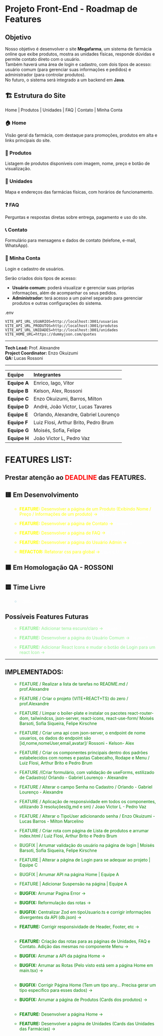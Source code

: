 # Projeto Front-End - Roadmap de Features

## Objetivo
Nosso objetivo é desenvolver o site **Megafarma**, um sistema de farmácia online que exibe produtos, mostra as unidades físicas, responde dúvidas e permite contato direto com o usuário.  
Também haverá uma área de login e cadastro, com dois tipos de acesso: usuário comum (para gerenciar suas informações e pedidos) e administrador (para controlar produtos).  
No futuro, o sistema será integrado a um backend em **Java**.

## 🏗️ Estrutura do Site

 Home | Produtos | Unidades | FAQ | Contato | Minha Conta

### 🏠 Home
Visão geral da farmácia, com destaque para promoções, produtos em alta e links principais do site.

### 💊 Produtos
Listagem de produtos disponíveis com imagem, nome, preço e botão de visualização.  

### 📍 Unidades
Mapa e endereços das farmácias físicas, com horários de funcionamento.

### ❓ FAQ
Perguntas e respostas diretas sobre entrega, pagamento e uso do site.

### 📞 Contato
Formulário para mensagens e dados de contato (telefone, e-mail, WhatsApp).

### 👤 Minha Conta
Login e cadastro de usuários.



Serão criados dois tipos de acesso:
- **Usuário comum:** poderá visualizar e gerenciar suas próprias informações, além de acompanhar os seus pedidos.  
- **Administrador:** terá acesso a um painel separado para gerenciar produtos e outras configurações do sistema.

.env
```
VITE_API_URL_USUARIOS=http://localhost:3001/usuarios
VITE_API_URL_PRODUTOS=http://localhost:3001/produtos
VITE_API_URL_UNIDADES=http://localhost:3001/unidades
VITE_HOME_URL=https://dummyjson.com/quotes
```

---

**Tech Lead:** Prof. Alexandre  
**Project Coordinator:** Enzo Okuizumi   
**QA:** Lucas Rossoni

---

| Equipe | Integrantes |
|:-------|:-------------|
| **Equipe A** | Enrico, Iago, Vitor |
| **Equipe B** | Kelson, Alex, Rossoni |
| **Equipe C** | Enzo Okuizumi, Barros, Milton |
| **Equipe D** | André, João Victor, Lucas Tavares |
| **Equipe E** | Orlando, Alexandre, Gabriel Lourenço |
| **Equipe F** | Luiz Flosi, Arthur Brito, Pedro Brum |
| **Equipe G** | Moisés, Sofia, Felipe |
| **Equipe H** | João Victor L, Pedro Vaz |


# FEATURES LIST:

## Prestar atenção ao <span style="color:red">DEADLINE</span> das FEATURES. 

## 🟨 Em Desenvolvimento 
<ul style="color:yellow">

- **FEATURE:** Desenvolver a página de um Produto (Exibindo Nome / Preço / Informações de um produto) -> <span style="color:white">Equipe E</span>

- **FEATURE:** Desenvolver a página de Contato -> <span style="color:white">Equipe G</span>

- **FEATURE:** Desenvolver a página de FAQ -> <span style="color:white">Equipe H</span>

- **FEATURE:** Desenvolver a página do Usuário Admin -> <span style="color:white">Equipe F</span>

- **REFACTOR:** Refatorar css para global -> <span style="color:white">Equipe B</span>


</ul>


## 🟧 Em Homologação QA - ROSSONI
<ul style="color:orange">

</ul>

## 🟦 Time Livre
<ul style="color:lightblue">

- <span style="color:white">Equipe ?</span>

</ul>

## Possíveis Features Futuras
<ul style="color:lightgreen">

- **FEATURE:** Adicionar tema escuro/claro -> <span style="color:white">Equipe ?</span>
- **FEATURE:** Desenvolver a página do Usuário Comum -> <span style="color:white">Equipe ?</span>

- **FEATURE:** Adicionar React Icons e mudar o botão de Login para um react Icon -> <span style="color:white">Equipe ?</span>
</ul>

---

## IMPLEMENTADOS:
<ul style="color:green">

- FEATURE / Realizar a lista de tarefas no README.md / prof.Alexandre 

- FEATURE / Criar o projeto (VITE+REACT+TS) do zero / prof.Alexandre

- FEATURE / Limpar o boiler-plate e instalar os pacotes react-router-dom, tailwindcss, json-server, react-icons, react-use-form/ Moisés Barsoti, Sofia Siqueira, Felipe Kirschne

- FEATURE / Criar uma api com json-server, o endpoint de nome usuarios, os dados do endpoint são [id,nome,nomeUser,email,avatar]/ Rossoni - Kelson- Alex

- FEATURE / Criar os componentes principais dentro dos padrões estabelecidos com nomes e pastas Cabecalho, Rodape e Menu / Luiz Flosi, Arthur Brito e Pedro Brum 

- FEATURE /(Criar formulário, com validação de useForms, estilizado de Cadastro)/ Orlando - Gabriel Lourenço - Alexandre

- FEATURE / Alterar o campo Senha no Cadastro / Orlando - Gabriel Lourenço - Alexandre

- FEATURE / Aplicação de responsividade em todos os componentes, utilizando 3 resoluções(lg,md e sm) / Joao Victor L - Pedro Vaz

- FEATURE / Alterar o TipoUser adicionando senha / Enzo Okuizumi - Lucas Barros - Milton Marcelino

- FEATURE / Criar rota com página de Lista de produtos e arrumar index.html / Luiz Flosi, Arthur Brito e Pedro Brum

- BUGFIX | Arrumar validação do usuário na página de login | Moisés Barsoti, Sofia Siqueira, Felipe Kirschne

- FEATURE | Alterar a página de Login para se adequar ao projeto | Equipe C

- BUGFIX | Arrumar API na página Home | Equipe A

- FEATURE | Adicionar Suspensão na página | Equipe A

- **BUGFIX:** Arrumar Pagina Error -> <span style="color:white">Equipe D</span>

- **BUGFIX:** Reformulação das rotas -> <span style="color:white">Equipe A</span>

- **BUGFIX:** Centralizar Zod em tipoUsuario.ts e corrigir informações divergentes da API (db.json) -> <span style="color:white">Equipe C</span>

- **FEATURE:** Corrigir responsividade de Header, Footer, etc -> <span style="color:white">Equipe B</span>

- **FEATURE:** Criação das rotas para as páginas de Unidades, FAQ e Contato. Adição das mesmas no componente Menu -> <span style="color:white">Equipe B</span>

- **BUGFIX:** Arrumar a API da página Home -> <span style="color:white">Equipe A</span>

- **BUGFIX:** Arrumar as Rotas (Pelo visto está sem a página Home em main.tsx) -> <span style="color:white">Equipe A (Precisa arrumar a página Home primeiro. Não sei)</span>

- **BUGFIX:** Corrigir Página Home (Tem um tipo any... Precisa gerar um tipo especifico para esses dados) -> <span style="color:white">Equipe A</span>

- **BUGFIX:** Arrumar a página de Produtos (Cards dos produtos) -> <span style="color:white">Equipe F</span>

- **FEATURE:** Desenvolver a página Home -> <span style="color:white">Equipe D</span>

- **FEATURE:** Desenvolver a página de Unidades (Cards das Unidades das Farmácias) -> <span style="color:white">Equipe B</span>
</ul>